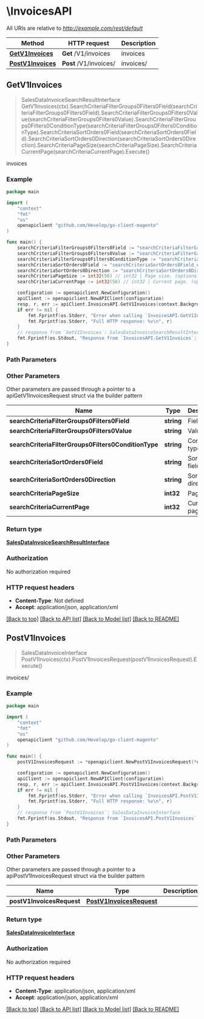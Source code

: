 # \InvoicesAPI

All URIs are relative to *http://example.com/rest/default*

Method | HTTP request | Description
------------- | ------------- | -------------
[**GetV1Invoices**](InvoicesAPI.md#GetV1Invoices) | **Get** /V1/invoices | invoices
[**PostV1Invoices**](InvoicesAPI.md#PostV1Invoices) | **Post** /V1/invoices/ | invoices/



## GetV1Invoices

> SalesDataInvoiceSearchResultInterface GetV1Invoices(ctx).SearchCriteriaFilterGroups0Filters0Field(searchCriteriaFilterGroups0Filters0Field).SearchCriteriaFilterGroups0Filters0Value(searchCriteriaFilterGroups0Filters0Value).SearchCriteriaFilterGroups0Filters0ConditionType(searchCriteriaFilterGroups0Filters0ConditionType).SearchCriteriaSortOrders0Field(searchCriteriaSortOrders0Field).SearchCriteriaSortOrders0Direction(searchCriteriaSortOrders0Direction).SearchCriteriaPageSize(searchCriteriaPageSize).SearchCriteriaCurrentPage(searchCriteriaCurrentPage).Execute()

invoices



### Example

```go
package main

import (
	"context"
	"fmt"
	"os"
	openapiclient "github.com/Hevelop/go-client-magento"
)

func main() {
	searchCriteriaFilterGroups0Filters0Field := "searchCriteriaFilterGroups0Filters0Field_example" // string | Field (optional)
	searchCriteriaFilterGroups0Filters0Value := "searchCriteriaFilterGroups0Filters0Value_example" // string | Value (optional)
	searchCriteriaFilterGroups0Filters0ConditionType := "searchCriteriaFilterGroups0Filters0ConditionType_example" // string | Condition type (optional)
	searchCriteriaSortOrders0Field := "searchCriteriaSortOrders0Field_example" // string | Sorting field. (optional)
	searchCriteriaSortOrders0Direction := "searchCriteriaSortOrders0Direction_example" // string | Sorting direction. (optional)
	searchCriteriaPageSize := int32(56) // int32 | Page size. (optional)
	searchCriteriaCurrentPage := int32(56) // int32 | Current page. (optional)

	configuration := openapiclient.NewConfiguration()
	apiClient := openapiclient.NewAPIClient(configuration)
	resp, r, err := apiClient.InvoicesAPI.GetV1Invoices(context.Background()).SearchCriteriaFilterGroups0Filters0Field(searchCriteriaFilterGroups0Filters0Field).SearchCriteriaFilterGroups0Filters0Value(searchCriteriaFilterGroups0Filters0Value).SearchCriteriaFilterGroups0Filters0ConditionType(searchCriteriaFilterGroups0Filters0ConditionType).SearchCriteriaSortOrders0Field(searchCriteriaSortOrders0Field).SearchCriteriaSortOrders0Direction(searchCriteriaSortOrders0Direction).SearchCriteriaPageSize(searchCriteriaPageSize).SearchCriteriaCurrentPage(searchCriteriaCurrentPage).Execute()
	if err != nil {
		fmt.Fprintf(os.Stderr, "Error when calling `InvoicesAPI.GetV1Invoices``: %v\n", err)
		fmt.Fprintf(os.Stderr, "Full HTTP response: %v\n", r)
	}
	// response from `GetV1Invoices`: SalesDataInvoiceSearchResultInterface
	fmt.Fprintf(os.Stdout, "Response from `InvoicesAPI.GetV1Invoices`: %v\n", resp)
}
```

### Path Parameters



### Other Parameters

Other parameters are passed through a pointer to a apiGetV1InvoicesRequest struct via the builder pattern


Name | Type | Description  | Notes
------------- | ------------- | ------------- | -------------
 **searchCriteriaFilterGroups0Filters0Field** | **string** | Field | 
 **searchCriteriaFilterGroups0Filters0Value** | **string** | Value | 
 **searchCriteriaFilterGroups0Filters0ConditionType** | **string** | Condition type | 
 **searchCriteriaSortOrders0Field** | **string** | Sorting field. | 
 **searchCriteriaSortOrders0Direction** | **string** | Sorting direction. | 
 **searchCriteriaPageSize** | **int32** | Page size. | 
 **searchCriteriaCurrentPage** | **int32** | Current page. | 

### Return type

[**SalesDataInvoiceSearchResultInterface**](SalesDataInvoiceSearchResultInterface.md)

### Authorization

No authorization required

### HTTP request headers

- **Content-Type**: Not defined
- **Accept**: application/json, application/xml

[[Back to top]](#) [[Back to API list]](../README.md#documentation-for-api-endpoints)
[[Back to Model list]](../README.md#documentation-for-models)
[[Back to README]](../README.md)


## PostV1Invoices

> SalesDataInvoiceInterface PostV1Invoices(ctx).PostV1InvoicesRequest(postV1InvoicesRequest).Execute()

invoices/



### Example

```go
package main

import (
	"context"
	"fmt"
	"os"
	openapiclient "github.com/Hevelop/go-client-magento"
)

func main() {
	postV1InvoicesRequest := *openapiclient.NewPostV1InvoicesRequest(*openapiclient.NewSalesDataInvoiceInterface(int32(123), float32(123), []openapiclient.SalesDataInvoiceItemInterface{*openapiclient.NewSalesDataInvoiceItemInterface("Sku_example", int32(123), float32(123))})) // PostV1InvoicesRequest |  (optional)

	configuration := openapiclient.NewConfiguration()
	apiClient := openapiclient.NewAPIClient(configuration)
	resp, r, err := apiClient.InvoicesAPI.PostV1Invoices(context.Background()).PostV1InvoicesRequest(postV1InvoicesRequest).Execute()
	if err != nil {
		fmt.Fprintf(os.Stderr, "Error when calling `InvoicesAPI.PostV1Invoices``: %v\n", err)
		fmt.Fprintf(os.Stderr, "Full HTTP response: %v\n", r)
	}
	// response from `PostV1Invoices`: SalesDataInvoiceInterface
	fmt.Fprintf(os.Stdout, "Response from `InvoicesAPI.PostV1Invoices`: %v\n", resp)
}
```

### Path Parameters



### Other Parameters

Other parameters are passed through a pointer to a apiPostV1InvoicesRequest struct via the builder pattern


Name | Type | Description  | Notes
------------- | ------------- | ------------- | -------------
 **postV1InvoicesRequest** | [**PostV1InvoicesRequest**](PostV1InvoicesRequest.md) |  | 

### Return type

[**SalesDataInvoiceInterface**](SalesDataInvoiceInterface.md)

### Authorization

No authorization required

### HTTP request headers

- **Content-Type**: application/json, application/xml
- **Accept**: application/json, application/xml

[[Back to top]](#) [[Back to API list]](../README.md#documentation-for-api-endpoints)
[[Back to Model list]](../README.md#documentation-for-models)
[[Back to README]](../README.md)

